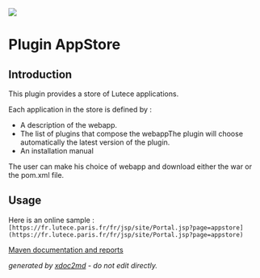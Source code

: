 ![](http://dev.lutece.paris.fr/jenkins/buildStatus/icon?job=apps-plugin-appstore-deploy)
# Plugin AppStore

## Introduction

This plugin provides a store of Lutece applications.

Each application in the store is defined by :
 
* A description of the webapp.
* The list of plugins that compose the webappThe plugin will choose automatically the latest version of the plugin.
* An installation manual


The user can make his choice of webapp and download either the war or the pom.xml file.

## Usage

Here is an online sample :
 ` [https://fr.lutece.paris.fr/fr/jsp/site/Portal.jsp?page=appstore](https://fr.lutece.paris.fr/fr/jsp/site/Portal.jsp?page=appstore) ` 

[Maven documentation and reports](http://dev.lutece.paris.fr/plugins/plugin-appstore/)



 *generated by [xdoc2md](https://github.com/lutece-platform/tools-maven-xdoc2md-plugin) - do not edit directly.*